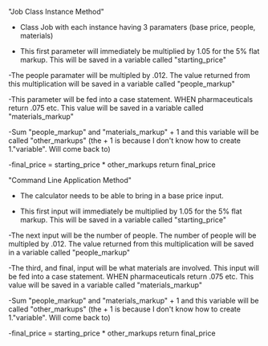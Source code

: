 "Job Class Instance Method"

- Class Job with each instance having 3 paramaters (base price, people, materials)

- This first parameter will immediately be multiplied by 1.05 for the 5% flat markup. This will be saved in a variable called "starting_price"

-The people paramater will be multipled by .012. The value returned from this multiplication will be saved in a variable called "people_markup"

-This parameter will be fed into a case statement. WHEN pharmaceuticals return .075 etc. This value will be saved in a variable called "materials_markup"

-Sum "people_markup" and "materials_markup" + 1 and this variable will be called "other_markups" (the + 1 is because I don't know how to create 1."variable". Will come back to)

-final_price = starting_price * other_markups
return final_price 

"Command Line Application Method"

- The calculator needs to be able to bring in a base price input.

- This first input will immediately be multiplied by 1.05 for the 5% flat markup. This will be saved in a variable called "starting_price"

-The next input will be the number of people. The number of people will be multipled by .012. The value returned from this multiplication will be saved in a variable called "people_markup"

-The third, and final, input will be what materials are involved. This input will be fed into a case statement. WHEN pharmaceuticals return .075 etc. This value will be saved in a variable called "materials_markup"

-Sum "people_markup" and "materials_markup" + 1 and this variable will be called "other_markups" (the + 1 is because I don't know how to create 1."variable". Will come back to)

-final_price = starting_price * other_markups
return final_price 